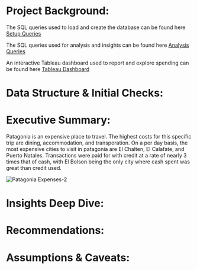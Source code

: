 # Project Background:

The SQL queries used to load and create the database can be found here [Setup Queries](/setup_queries)

The SQL queries used for analysis and insights can be found here [Analysis Queries](/analysis_queries)

An interactive Tableau dashboard used to report and explore spending can be found here [Tableau Dashboard](https://public.tableau.com/app/profile/nick.feichtel/viz/PatagoniaExpenses/PatagoniaExpenses)

# Data Structure & Initial Checks:


# Executive Summary:
Patagonia is an expensive place to travel. The highest costs for this specific trip are dining, accommodation, and transporation. On a per day basis, the most expensive cities to visit in patagonia are El Chalten, El Calafate, and Puerto Natales. Transactions were paid for with credit at a rate of nearly 3 times that of cash, with El Bolson being the only city where cash spent was great than credit used.

![Patagonia Expenses-2](https://github.com/user-attachments/assets/059d21cd-d9c6-4425-9c2e-37a86cafc3ff)



# Insights Deep Dive:


# Recommendations:


# Assumptions & Caveats:
